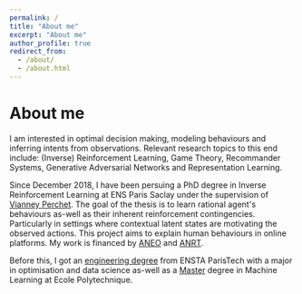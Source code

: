 ```yaml
---
permalink: /
title: "About me"
excerpt: "About me"
author_profile: true
redirect_from: 
  - /about/
  - /about.html
---
```


About me
======

I am interested in optimal decision making, modeling behaviours and inferring intents from observations. Relevant research topics to this end include: (Inverse) Reinforcement Learning, Game Theory, Recommander Systems, Generative Adversarial Networks and Representation Learning.  

Since December 2018, I have been persuing a PhD degree in Inverse Reinforcement Learning at ENS Paris Saclay under the supervision of [Vianney Perchet](https://sites.google.com/site/vianneyperchet/). The goal of the thesis is to learn rational agent's behaviours as-well as their inherent reinforcement contingencies. Particularly in settings where contextual latent states are motivating the observed actions. This project aims to explain human behaviours in online platforms. 
My work is financed by [ANEO](https://www.aneo.eu/) and [ANRT](https://www.anrt.asso.fr/fr/le-dispositif-cifre-7844).

Before this, I got an [engineering degree](https://www.ensta-paris.fr/fr/les-parcours-de-specialisation) from ENSTA ParisTech with a major in optimisation and data science as-well as a [Master](https://portail.polytechnique.edu/mathematiquesappliquees/node/365) degree in Machine Learning at Ecole Polytechnique.
